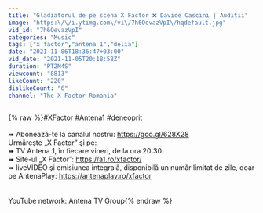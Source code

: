 ```yaml
---
title: "Gladiatorul de pe scena X Factor ❌ Davide Cascini | Audiții"
image: "https:\/\/i.ytimg.com\/vi\/7h6OevazVpI\/hqdefault.jpg"
vid_id: "7h6OevazVpI"
categories: "Music"
tags: ["x factor","antena 1","delia"]
date: "2021-11-06T18:36:47+03:00"
vid_date: "2021-11-05T20:18:58Z"
duration: "PT2M4S"
viewcount: "8813"
likeCount: "220"
dislikeCount: "6"
channel: "The X Factor Romania"
---
```

{% raw %}#XFactor #Antena1 #deneoprit<br /><br />➠ Abonează-te la canalul nostru: <a rel="nofollow" target="blank" href="https://goo.gl/628X28">https://goo.gl/628X28</a><br />Urmăreşte „X Factor” şi pe:<br />➠ TV Antena 1, în fiecare vineri, de la ora 20:30.<br />➠ Site-ul „X Factor”: <a rel="nofollow" target="blank" href="https://a1.ro/xfactor/">https://a1.ro/xfactor/</a><br />➠ liveVIDEO şi emisiunea integrală, disponibilă un număr limitat de zile, doar pe AntenaPlay: <a rel="nofollow" target="blank" href="https://antenaplay.ro/xfactor">https://antenaplay.ro/xfactor</a><br /><br /><br />YouTube network: Antena TV Group{% endraw %}

